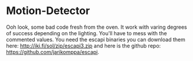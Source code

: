 # Motion-Detector
Ooh look, some bad code fresh from the oven. It work with varing degrees of success depending on the lighting. You'll have to mess with the commented values. You need the escapi binaries you can download them here: http://iki.fi/sol/zip/escapi3.zip and here is the github repo: https://github.com/jarikomppa/escapi.
